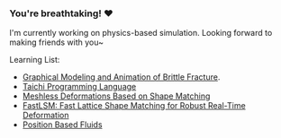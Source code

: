 ### You're breathtaking! ❤

I'm currently working on physics-based simulation. Looking forward to making friends with you~

Learning List:

- [Graphical Modeling and Animation of Brittle Fracture](http://graphics.berkeley.edu/papers/Obrien-GMA-1999-08/).
- [Taichi Programming Language](https://github.com/taichi-dev/taichi)
- [Meshless Deformations Based on Shape Matching](https://www.cs.drexel.edu/~david/Classes/Papers/MeshlessDeformations_SIG05.pdf)
- [FastLSM: Fast Lattice Shape Matching for Robust Real-Time Deformation](https://dl.acm.org/doi/abs/10.1145/1276377.1276480)
- [Position Based Fluids](https://mmacklin.com/pbf_sig_preprint.pdf)
